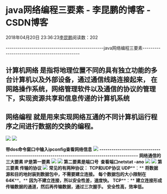 
# java网络编程三要素 - 李昆鹏的博客 - CSDN博客


2018年04月20日 23:36:23[李昆鹏](https://me.csdn.net/weixin_41547486)阅读数：202


-------------------------------------------------java网络编程三要素----------------------------------------------

**计算机网络**
是指将地理位置不同的具有独立功能的多台计算机以及外部设备，通过通信线路连接起来，
在网路操作系统，网络管理软件以及通信的协议的管理下，实现资源共享和信息传递的计算机系统
------------------------------
**网络编程**
就是用来实现网络互通的不同计算机运行程序之间进行数据的交换的编程。
-------------------------------
![](https://img-blog.csdn.net/2018042023325393?watermark/2/text/aHR0cHM6Ly9ibG9nLmNzZG4ubmV0L3dlaXhpbl80MTU0NzQ4Ng==/font/5a6L5L2T/fontsize/400/fill/I0JBQkFCMA==/dissolve/70)
![](https://img-blog.csdn.net/20180420233318231?watermark/2/text/aHR0cHM6Ly9ibG9nLmNzZG4ubmV0L3dlaXhpbl80MTU0NzQ4Ng==/font/5a6L5L2T/fontsize/400/fill/I0JBQkFCMA==/dissolve/70)

**带dos命令窗口中输入ipconfig查看网络信息**
![](https://img-blog.csdn.net/20180420233328657?watermark/2/text/aHR0cHM6Ly9ibG9nLmNzZG4ubmV0L3dlaXhpbl80MTU0NzQ4Ng==/font/5a6L5L2T/fontsize/400/fill/I0JBQkFCMA==/dissolve/70)
**-----------------------------------------------------------------------------------------------**
**网络通信的三大要素**
**IP是第一要素**
![](https://img-blog.csdn.net/20180420233346621?watermark/2/text/aHR0cHM6Ly9ibG9nLmNzZG4ubmV0L3dlaXhpbl80MTU0NzQ4Ng==/font/5a6L5L2T/fontsize/400/fill/I0JBQkFCMA==/dissolve/70)
![](https://img-blog.csdn.net/20180420233400841?watermark/2/text/aHR0cHM6Ly9ibG9nLmNzZG4ubmV0L3dlaXhpbl80MTU0NzQ4Ng==/font/5a6L5L2T/fontsize/400/fill/I0JBQkFCMA==/dissolve/70)
**第二要素是端口号  查看端口netstat -ano**
![](https://img-blog.csdn.net/20180420233414431?watermark/2/text/aHR0cHM6Ly9ibG9nLmNzZG4ubmV0L3dlaXhpbl80MTU0NzQ4Ng==/font/5a6L5L2T/fontsize/400/fill/I0JBQkFCMA==/dissolve/70)
![](https://img-blog.csdn.net/20180420233542826?watermark/2/text/aHR0cHM6Ly9ibG9nLmNzZG4ubmV0L3dlaXhpbl80MTU0NzQ4Ng==/font/5a6L5L2T/fontsize/400/fill/I0JBQkFCMA==/dissolve/70)
**第三要素 传输的协议**
![](https://img-blog.csdn.net/20180420233556864?watermark/2/text/aHR0cHM6Ly9ibG9nLmNzZG4ubmV0L3dlaXhpbl80MTU0NzQ4Ng==/font/5a6L5L2T/fontsize/400/fill/I0JBQkFCMA==/dissolve/70)
**常见的有两种协议：**
**TCP和UDP协议**
**UDP****：**
**将数据源和目的地封装到数据包中，不需要建立连接。**
**每个数据包的大小限制在64K****。**
**因为不建立连接，所以安全性差，速度快。**
**TCP****：**
**建立连接形成传输数据的通道，然后再传输数据，通过三次握手。**
**安全性高，效率低。**


